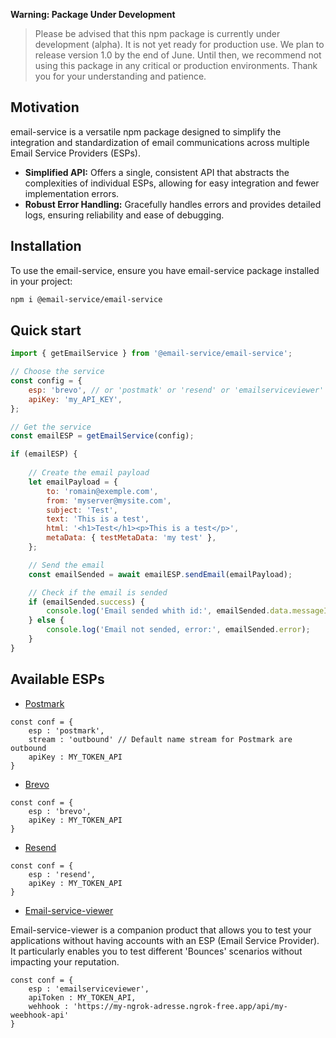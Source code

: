 **Warning: Package Under Development**

>Please be advised that this npm package is currently under development (alpha). It is not yet ready for production use. We plan to release version 1.0 by the end of June. Until then, we recommend not using this package in any critical or production environments. Thank you for your understanding and patience.

## Motivation
email-service is a versatile npm package designed to simplify the integration and standardization of email communications across multiple Email Service Providers (ESPs).

- **Simplified API:** Offers a single, consistent API that abstracts the complexities of individual ESPs, allowing for easy integration and fewer implementation errors.
- **Robust Error Handling:** Gracefully handles errors and provides detailed logs, ensuring reliability and ease of debugging.

## Installation
To use the email-service, ensure you have email-service package installed in your project:

```bash
npm i @email-service/email-service
```
## Quick start

```js
import { getEmailService } from '@email-service/email-service';

// Choose the service
const config = {
	esp: 'brevo', // or 'postmatk' or 'resend' or 'emailserviceviewer'
	apiKey: 'my_API_KEY',
};

// Get the service
const emailESP = getEmailService(config);

if (emailESP) {
	
	// Create the email payload
	let emailPayload = {
		to: 'romain@exemple.com',
		from: 'myserver@mysite.com',
		subject: 'Test',
		text: 'This is a test',
		html: '<h1>Test</h1><p>This is a test</p>',
		metaData: { testMetaData: 'my test' },
	};

	// Send the email
	const emailSended = await emailESP.sendEmail(emailPayload);

	// Check if the email is sended
	if (emailSended.success) {
		console.log('Email sended whith id:', emailSended.data.messageId);
	} else {
		console.log('Email not sended, error:', emailSended.error);
	}
}
```

## Available ESPs

- [Postmark](https://postmarkapp.com)
```JS
const conf = {
	esp : 'postmark',
	stream : 'outbound' // Default name stream for Postmark are outbound
	apiKey : MY_TOKEN_API
}
```
- [Brevo](https://www.brevo.com)
```JS
const conf = {
	esp : 'brevo',
	apiKey : MY_TOKEN_API
}
```
- [Resend](https://www.resend.com)
```JS
const conf = {
	esp : 'resend',
	apiKey : MY_TOKEN_API
}
```
- [Email-service-viewer](https://www.email-service.dev)

Email-service-viewer is a companion product that allows you to test your applications without having accounts with an ESP (Email Service Provider). It particularly enables you to test different 'Bounces' scenarios without impacting your reputation.
```JS
const conf = {
	esp : 'emailserviceviewer',
	apiToken : MY_TOKEN_API,
	wehhook : 'https://my-ngrok-adresse.ngrok-free.app/api/my-weebhook-api'
}
```

